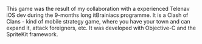 This game was the result of my collaboration with a experienced Telenav iOS dev during the 9-months long itBrainiacs programme.
It is a Clash of Clans - kind of mobile strategy game, where you have your town and can expand it, attack foreigners, etc.
It was developed with Objective-C and the SpriteKit framework.
